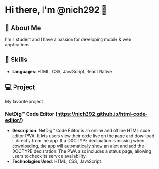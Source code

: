 # Hi there, I'm @nich292 👋

## 👤 About Me
I'm a student and I have a passion for developing mobile & web applications.

## 🚀 Skills
- **Languages**: HTML, CSS, JavaScript, React Native

## 💻 Project
My favorite project:

### NetDig™ Code Editor (https://nich292.github.io/html-code-editor/)
- **Description**: NetDig™ Code Editor is an online and offline HTML code editor PWA. It lets users view their code live on the page and download it directly from the app. If a DOCTYPE declaration is missing when downloading, the app will automatically show an alert and add the DOCTYPE declaration. The PWA also includes a status page, allowing users to check its service availability.
- **Technologies Used**: HTML, CSS, JavaScript.
